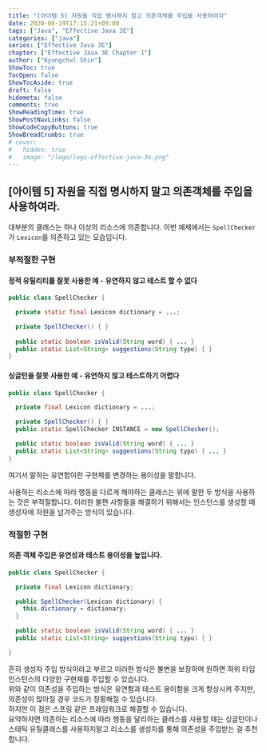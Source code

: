 ```yaml
---
title: "[아이템 5] 자원을 직접 명시하지 말고 의존객체를 주입을 사용하여라"
date: 2020-06-19T17:15:21+09:00
tags: ["Java", "Effective Java 3E"]
categories: ["java"]
series: ["Effective Java 3E"]
chapter: ["Effective Java 3E Chapter 1"]
author: ["Kyungchul Shin"]
ShowToc: true
TocOpen: false
ShowTocAside: true
draft: false
hidemeta: false
comments: true
ShowReadingTime: true
ShowPostNavLinks: false
ShowCodeCopyButtons: true
ShowBreadCrumbs: true
# cover:
#   hidden: true
#   image: "/logo/logo-effective-java-3e.png"
---
```

## [아이템 5] 자원을 직접 명시하지 말고 의존객체를 주입을 사용하여라.

대부분의 클래스는 하나 이상의 리소스에 의존합니다. 이번 예제에서는 `SpellChecker`가 `Lexicon`를 의존하고 있는 모습입니다.
   
### 부적절한 구현
#### **정적 유틸리티를 잘못 사용한 예 - 유연하지 않고 테스트 할 수 없다**

``` java
public class SpellChecker {

  private static final Lexicon dictionary = ...;

  private SpellChecker() { } 
  
  public static boolean isValid(String word) { ... }
  public static List<String> suggestions(String typo) { }  
}
```
#### **싱글턴을 잘못 사용한 예 - 유연하지 않고 테스트하기 어렵다**
``` java
public class SpellChecker {

  private final Lexicon dictionary = ...;

  private SpellChecker() { }
  public static SpellChecker INSTANCE = new SpellChecker();

  public static boolean isValid(String word) { ... }
  public static List<String> suggestions(String typo) { ... }
}
```
여기서 말하는 유연함이란 구현체를 변경하는 용이성을 말합니다.
   
사용하는 리소스에 따라 행동을 다르게 해야하는 클래스는 위에 말한 두 방식을 사용하는 것은 부적절합니다. 이러한 불편 사항들을 해결하기 위해서는 인스턴스를 생성할 때 생성자에 자원을 넘겨주는 방식이 있습니다.
### 적절한 구현
#### **의존 객체 주입은 유연성과 테스트 용이성을 높입니다.**
   

``` java
public class SpellChecker {

  private final Lexicon dictionary;

  public SpellChecker(Lexicon dictionary) {
    this.dictionary = dictionary;
  }

  public static boolean isValid(String word) { ... }
  public static List<String> suggestions(String typo) { }

}
```
흔히 생성자 주입 방식이라고 부르고 이러한 방식은 불변을 보장하며 원하면 하위 타입 인스턴스의 다양한 구현체를 주입할 수 있습니다.   
위와 같이 의존성을 주입하는 방식은 유연함과 테스트 용이함을 크게 향상시켜 주지만, 의존성이 많아질 경우 코드가 장황해질 수 있습니다.   
하지만 이 점은 스프링 같은 프레임워크로 해결할 수 있습니다.    
요약하자면 의존하는 리소스에 따라 행동을 달리하는 클레스를 사용할 때는 싱글턴이나 스태틱 유틸클래스를 사용하지말고
리소스를 생성자를 통해 의존성을 주입받는 걸 추천합니다.
